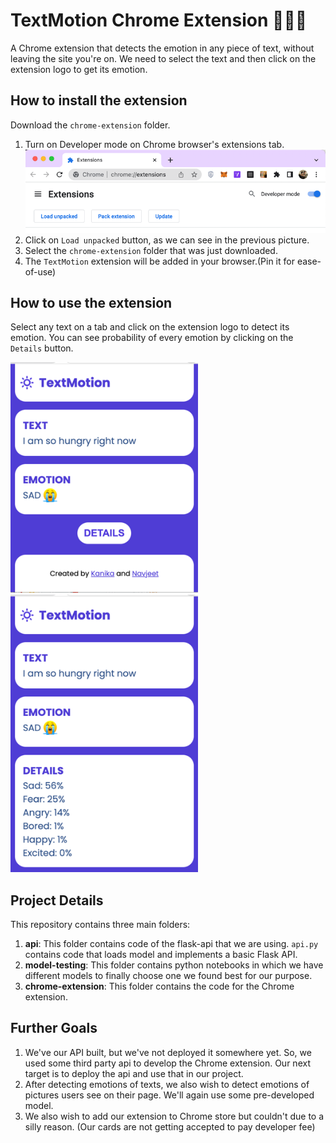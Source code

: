 # TextMotion Chrome Extension 🤖🧑‍💻

A Chrome extension that detects the emotion in any piece of text,
without leaving the site you're on.
We need to select the text and then
click on the extension logo to get its emotion.

## How to install the extension

Download the `chrome-extension` folder. 

1. Turn on Developer mode on Chrome browser's extensions tab.
![img.png](imgs/extension-tab.png)
2. Click on `Load unpacked` button, as we can see in the previous picture.
3. Select the `chrome-extension` folder that was just downloaded.
4. The `TextMotion` extension will be added in your browser.(Pin it for ease-of-use)

## How to use the extension
Select any text on a tab and click on the extension
logo to detect its emotion. You can see probability
of every emotion by clicking on the `Details` button.


<img src="imgs/extension-ss.png" width="300" float="left"/>
<img src="imgs/details-ss.png" width="300"/> 


## Project Details
This repository contains three main folders:
1. **api**: This folder contains code of the flask-api that we are using.
`api.py` contains code that loads model and implements a basic Flask API.
2. **model-testing**: This folder contains python notebooks in which we have different models
to finally choose one we found best for our purpose.
3. **chrome-extension**: This folder contains the code for the Chrome extension.

## Further Goals
1. We've our API built, but we've not deployed it somewhere yet.
So, we used some third party api to develop the Chrome extension.
Our next target is to deploy the api and use that in our project.
2. After detecting emotions of texts, we also wish to detect emotions of pictures
users see on their page. We'll again use some pre-developed model. 
3. We also wish to add our extension to Chrome store but couldn't due to a silly reason.
   (Our cards are not getting accepted to pay developer fee)

